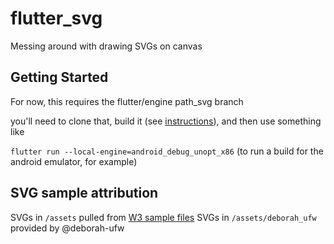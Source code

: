 # flutter_svg

Messing around with drawing SVGs on canvas

## Getting Started

For now, this requires the flutter/engine path_svg branch

you'll need to clone that, build it (see [instructions](https://github.com/flutter/engine/blob/master/CONTRIBUTING.md)), and then use something like

`flutter run --local-engine=android_debug_unopt_x86` (to run a build for the android emulator, for example)

## SVG sample attribution

SVGs in `/assets` pulled from [W3 sample files](https://dev.w3.org/SVG/tools/svgweb/samples/svg-files/)
SVGs in `/assets/deborah_ufw` provided by @deborah-ufw